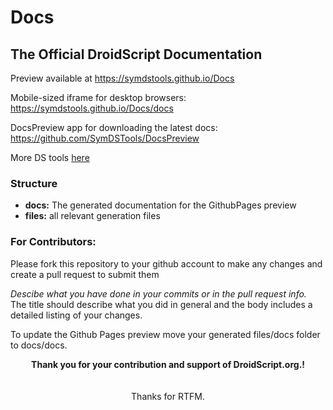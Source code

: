 # Docs

## The Official DroidScript Documentation

Preview available at https://symdstools.github.io/Docs

Mobile-sized iframe for desktop browsers: https://symdstools.github.io/Docs/docs

DocsPreview app for downloading the latest docs: https://github.com/SymDSTools/DocsPreview

More DS tools [here](https://github.com/SymDSTools)

### Structure

- **docs:** The generated documentation for the GithubPages preview
- **files:** all relevant generation files

### For Contributors:

Please fork this repository to your github account to make any changes and create a pull request to submit them

_Descibe what you have done in your commits or in the pull request info._<br>
The title should describe what you did in general and the body includes a detailed listing of your changes.

To update the Github Pages preview move your generated files/docs folder to docs/docs.

<center>
<b>Thank you for your contribution and support of DroidScript.org.!</b>
<br><br><br>
Thanks for RTFM.</center>
